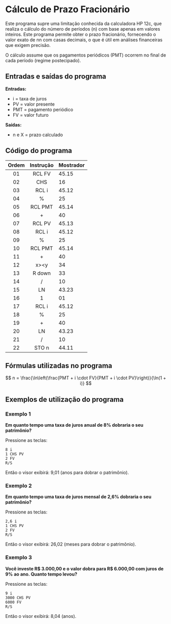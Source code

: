# Cálculo de Prazo Fracionário

Este programa supre uma limitação conhecida da calculadora HP 12c, que realiza o cálculo do número de períodos (n) com base apenas em valores inteiros. Este programa permite obter o prazo fracionário, fornecendo o valor exato de nn com casas decimais, o que é útil em análises financeiras que exigem precisão.

O cálculo assume que os pagamentos periódicos (PMT) ocorrem no final de cada período (regime postecipado).

## Entradas e saídas do programa

**Entradas:**
- i = taxa de juros
- PV = valor presente
- PMT = pagamento periódico
- FV = valor futuro

**Saídas:**
- n e X = prazo calculado

## Código do programa

| Ordem | Instrução | Mostrador |
| :---: | :-------: | --------- |
|  01   |  RCL FV   | 45.15     |
|  02   |    CHS    | 16        |
|  03   |   RCL i   | 45.12     |
|  04   |     %     | 25        |
|  05   |  RCL PMT  | 45.14     |
|  06   |     +     | 40        |
|  07   |  RCL PV   | 45.13     |
|  08   |   RCL i   | 45.12     |
|  09   |     %     | 25        |
|  10   |  RCL PMT  | 45.14     |
|  11   |     +     | 40        |
|  12   |   x><y    | 34        |
|  13   |  R down   | 33        |
|  14   |     /     | 10        |
|  15   |    LN     | 43.23     |
|  16   |     1     | 01        |
|  17   |   RCL i   | 45.12     |
|  18   |     %     | 25        |
|  19   |     +     | 40        |
|  20   |    LN     | 43.23     |
|  21   |     /     | 10        |
|  22   |   STO n   | 44.11     |

## Fórmulas utilizadas no programa

$$
n = \frac{\ln\left(\frac{PMT + i \cdot FV}{PMT + i \cdot PV}\right)}{\ln(1 + i)}
$$

## Exemplos de utilização do programa

### Exemplo 1

**Em quanto tempo uma taxa de juros anual de 8% dobraria o seu patrimônio?**

Pressione as teclas:

```
8 i
1 CHS PV
2 FV
R/S
```

Então o visor exibirá: 9,01 (anos para dobrar o patrimônio).

### Exemplo 2

**Em quanto tempo uma taxa de juros mensal de 2,6% dobraria o seu patrimônio?**

Pressione as teclas:

```
2,6 i
1 CHS PV
2 FV
R/S
```

Então o visor exibirá: 26,02 (meses para dobrar o patrimônio).

### Exemplo 3

**Você investe R$ 3.000,00 e o valor dobra para R$ 6.000,00 com juros de 9% ao ano. Quanto tempo levou?**

Pressione as teclas:

```
9 i
3000 CHS PV
6000 FV
R/S
```

Então o visor exibirá: 8,04 (anos).
